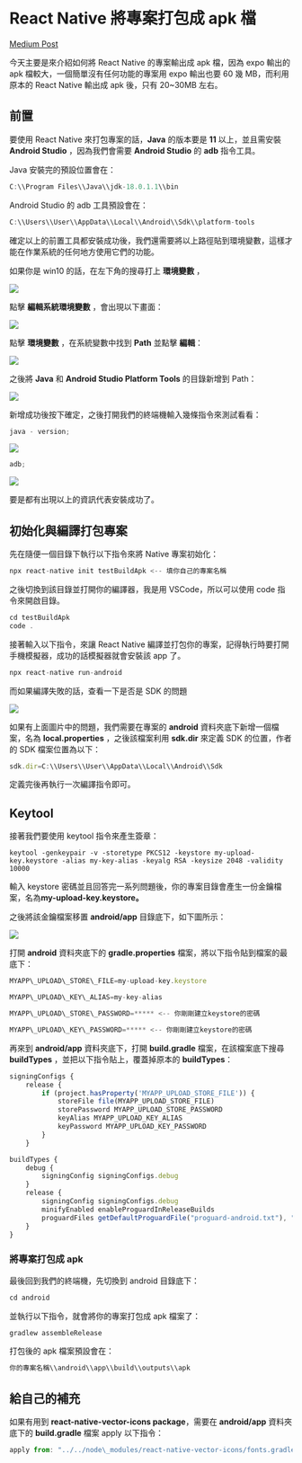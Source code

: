 # React Native 將專案打包成 apk 檔

[Medium Post](https://medium.com/@weiyun0912/react-native-%E5%B0%87%E5%B0%88%E6%A1%88%E6%89%93%E5%8C%85%E6%88%90-apk-%E6%AA%94-2908744f3a2b)

今天主要是來介紹如何將 React Native 的專案輸出成 apk 檔，因為 expo 輸出的 apk 檔較大，一個簡單沒有任何功能的專案用 expo 輸出也要 60 幾 MB，而利用原本的 React Native 輸出成 apk 後，只有 20~30MB 左右。

## **前置**

要使用 React Native 來打包專案的話，**Java** 的版本要是 **11** 以上，並且需安裝 **Android Studio** ，因為我們會需要 **Android Studio** 的 **adb** 指令工具。

Java 安裝完的預設位置會在：

```javascript
C:\\Program Files\\Java\\jdk-18.0.1.1\\bin
```

Android Studio 的 adb 工具預設會在：

```javascript
C:\\Users\\User\\AppData\\Local\\Android\\Sdk\\platform-tools
```

確定以上的前置工具都安裝成功後，我們還需要將以上路徑貼到環境變數，這樣才能在作業系統的任何地方使用它們的功能。

如果你是 win10 的話，在左下角的搜尋打上 **環境變數** ，

![](https://cdn-images-1.medium.com/max/800/1*Kc53EiB-mpKtZM7h03yDvQ.png)

點擊 **編輯系統環境變數** ，會出現以下畫面：

![](https://cdn-images-1.medium.com/max/800/1*shHKyla6AZDt0vYyQpqc-Q.png)

點擊 **環境變數** ，在系統變數中找到 **Path** 並點擊 **編輯**：

![](https://cdn-images-1.medium.com/max/800/1*XJTLu8e3qC4OYs4umAgvUw.png)

之後將 **Java** 和 **Android Studio Platform Tools** 的目錄新增到 Path：

![](https://cdn-images-1.medium.com/max/800/1*xeJJiKewVU358t0sM-ljgQ.png)

新增成功後按下確定，之後打開我們的終端機輸入幾條指令來測試看看：

```javascript
java - version;
```

![](https://cdn-images-1.medium.com/max/800/1*AaTpSlcYalSTX1bx4D10RA.png)

```javascript
adb;
```

![](https://cdn-images-1.medium.com/max/800/1*Ik9x2VBW_RkRR24oSg9_Rg.png)

要是都有出現以上的資訊代表安裝成功了。

## **初始化與編譯打包專案**

先在隨便一個目錄下執行以下指令來將 Native 專案初始化：

```javascript
npx react-native init testBuildApk <-- 填你自己的專案名稱
```

之後切換到該目錄並打開你的編譯器，我是用 VSCode，所以可以使用 code 指令來開啟目錄。

```javascript
cd testBuildApk
code .
```

接著輸入以下指令，來讓 React Native 編譯並打包你的專案，記得執行時要打開手機模擬器，成功的話模擬器就會安裝該 app 了。

```javascript
npx react-native run-android
```

而如果編譯失敗的話，查看一下是否是 SDK 的問題

![](https://cdn-images-1.medium.com/max/800/1*fWBPTL4iqpJgASIOLZVnEA.png)

如果有上面圖片中的問題，我們需要在專案的 **android** 資料夾底下新增一個檔案，名為 **local.properties** ，之後該檔案利用 **sdk.dir** 來定義 SDK 的位置，作者的 SDK 檔案位置為以下：

```javascript
sdk.dir=C:\\Users\\User\\AppData\\Local\\Android\\Sdk
```

定義完後再執行一次編譯指令即可。

## **Keytool**

接著我們要使用 keytool 指令來產生簽章：

```
keytool -genkeypair -v -storetype PKCS12 -keystore my-upload-key.keystore -alias my-key-alias -keyalg RSA -keysize 2048 -validity 10000
```

輸入 keystore 密碼並且回答完一系列問題後，你的專案目錄會產生一份金鑰檔案，名為**my-upload-key.keystore。**

之後將該金鑰檔案移置 **android/app** 目錄底下，如下圖所示：

![](https://cdn-images-1.medium.com/max/800/1*clYpa4LkbPqE4_RXeogdGQ.png)

打開 **android** 資料夾底下的 **gradle.properties** 檔案，將以下指令貼到檔案的最底下：

```javascript
MYAPP\_UPLOAD\_STORE\_FILE=my-upload-key.keystore

MYAPP\_UPLOAD\_KEY\_ALIAS=my-key-alias

MYAPP\_UPLOAD\_STORE\_PASSWORD=***** <-- 你剛剛建立keystore的密碼

MYAPP\_UPLOAD\_KEY\_PASSWORD=***** <-- 你剛剛建立keystore的密碼
```

再來到 **android/app** 資料夾底下，打開 **build.gradle** 檔案，在該檔案底下搜尋 **buildTypes** ，並把以下指令貼上，覆蓋掉原本的 **buildTypes**：

```javascript
signingConfigs {
    release {
        if (project.hasProperty('MYAPP_UPLOAD_STORE_FILE')) {
            storeFile file(MYAPP_UPLOAD_STORE_FILE)
            storePassword MYAPP_UPLOAD_STORE_PASSWORD
            keyAlias MYAPP_UPLOAD_KEY_ALIAS
            keyPassword MYAPP_UPLOAD_KEY_PASSWORD
        }
    }

buildTypes {
    debug {
        signingConfig signingConfigs.debug
    }
    release {
        signingConfig signingConfigs.debug
        minifyEnabled enableProguardInReleaseBuilds
        proguardFiles getDefaultProguardFile("proguard-android.txt"), "proguard-rules.pro"
    }
} 
```

### **將專案打包成 apk**

最後回到我們的終端機，先切換到 android 目錄底下：

```javascript
cd android
```

並執行以下指令，就會將你的專案打包成 apk 檔案了：

```javascript
gradlew assembleRelease
```

打包後的 apk 檔案預設會在：

```javascript
你的專案名稱\\android\\app\\build\\outputs\\apk
```

## **給自己的補充**

如果有用到 **react-native-vector-icons package**，需要在 **android/app** 資料夾底下的 **build.gradle** 檔案 apply 以下指令：

```javascript
apply from: "../../node\_modules/react-native-vector-icons/fonts.gradle"
```
